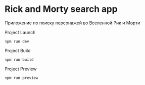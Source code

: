 # Rick and Morty search app
Приложение по поиску персонажей во Вселенной Рик и Морти

Project Launch
```
npm run dev
```
Project Build
```
npm run build
```
Project Preview
```
npm run preview
```
